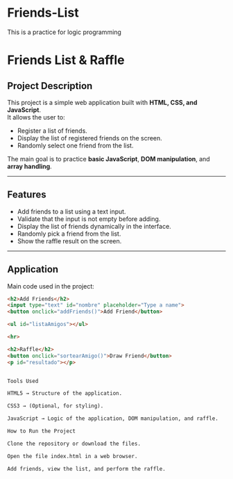# Friends-List
This is a practice for logic programming
# Friends List & Raffle

## Project Description
This project is a simple web application built with **HTML, CSS, and JavaScript**.  
It allows the user to:  
- Register a list of friends.  
- Display the list of registered friends on the screen.  
- Randomly select one friend from the list.  

The main goal is to practice **basic JavaScript**, **DOM manipulation**, and **array handling**.

---

## Features
- Add friends to a list using a text input.  
- Validate that the input is not empty before adding.  
- Display the list of friends dynamically in the interface.  
- Randomly pick a friend from the list.  
- Show the raffle result on the screen.  

---

## Application
Main code used in the project:

```html
<h2>Add Friends</h2>
<input type="text" id="nombre" placeholder="Type a name">
<button onclick="addFriends()">Add Friend</button>

<ul id="listaAmigos"></ul>

<hr>

<h2>Raffle</h2>
<button onclick="sortearAmigo()">Draw Friend</button>
<p id="resultado"></p>


Tools Used

HTML5 → Structure of the application.

CSS3 → (Optional, for styling).

JavaScript → Logic of the application, DOM manipulation, and raffle.

How to Run the Project

Clone the repository or download the files.

Open the file index.html in a web browser.

Add friends, view the list, and perform the raffle.


